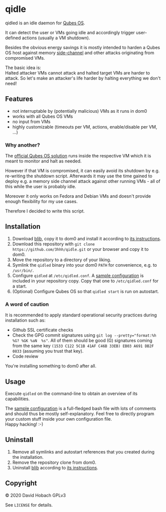 # qidle

qidled is an idle daemon for [Qubes OS](https://www.qubes-os.org/).

It can detect the user or VMs going idle and accordingly trigger user-defined actions (usually a VM shutdown).

Besides the obvious energy savings it is mostly intended to harden a Qubes OS host against memory [side-channel](https://en.wikipedia.org/wiki/Side-channel_attack) and other attacks originating from compromised VMs.

The basic idea is:  
Halted attacker VMs cannot attack and halted target VMs are harder to attack. So let's make an attacker's life harder by halting everything we don't need!

## Features

- not interruptable by (potentially malicious) VMs as it runs in dom0
- works with all Qubes OS VMs
- no input from VMs
- highly customizable (timeouts per VM, actions, enable/disable per VM, ...)

### Why another?

The [official Qubes OS solution](https://github.com/QubesOS/qubes-app-shutdown-idle) runs inside the respective VM which it is meant to monitor and halt as needed.

However if that VM is compromised, it can easily avoid its shutdown by e.g. re-writing the shutdown script. Afterwards it may use the time gained to deploy e.g. a memory side channel attack against other running VMs - all of this while the user is probably idle.

Moreover it only works on Fedora and Debian VMs and doesn't provide enough flexibility for my use cases.

Therefore I decided to write this script.

## Installation

1. Download [blib](https://github.com/3hhh/blib), copy it to dom0 and install it according to [its instructions](https://github.com/3hhh/blib#installation).
2. Download this repository with `git clone https://github.com/3hhh/qidle.git` or your browser and copy it to dom0.
3. Move the repository to a directory of your liking.
4. Symlink the `qidled` binary into your dom0 `PATH` for convenience, e.g. to `/usr/bin/`.
5. Configure `qidled` at `/etc/qidled.conf`. A [sample configuration](https://github.com/3hhh/qidle/blob/master/qidled.conf) is included in your repository copy. Copy that one to `/etc/qidled.conf` for a start.
6. (Optional) Configure Qubes OS so that `qidled start` is run on autostart.

### A word of caution

It is recommended to apply standard operational security practices during installation such as:

- Github SSL certificate checks
- Check the GPG commit signatures using `git log --pretty="format:%h %G? %GK %aN  %s"`. All of them should be good (G) signatures coming from the same key `(1533 C122 5C1B 41AF C46B 33EB) EB03 A691 DB2F 0833` (assuming you trust that key).
- Code review

You're installing something to dom0 after all.

## Usage

Execute `qidled` on the command-line to obtain an overview of its capabilities.

The [sample configuration](https://github.com/3hhh/qidle/blob/master/qidled.conf) is a full-fledged bash file with lots of comments and should thus be mostly self-explanatory. Feel free to directly program your custom stuff inside your own configuration file.  
Happy hacking! :-)

## Uninstall

1. Remove all symlinks and autostart references that you created during the installation.
2. Remove the repository clone from dom0.
3. Uninstall [blib](https://github.com/3hhh/blib) according to [its instructions](https://github.com/3hhh/blib#uninstall).

## Copyright

© 2020 David Hobach
GPLv3

See `LICENSE` for details.

